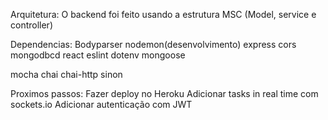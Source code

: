 Arquitetura:
O backend foi feito usando a estrutura MSC (Model, service e controller)


Dependencias:
Bodyparser
nodemon(desenvolvimento)
express
cors
mongodbcd 
react
eslint
dotenv
mongoose

mocha
chai
chai-http
sinon




Proximos passos:
Fazer deploy no Heroku
Adicionar tasks in real time com sockets.io
Adicionar autenticação com JWT